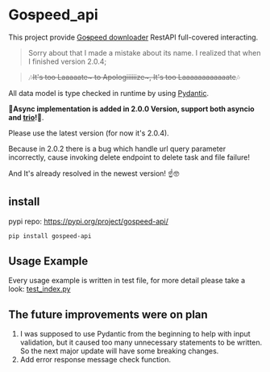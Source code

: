 # Go~~s~~peed_api

This project provide [Go~~s~~peed downloader](https://gopeed.com/) RestAPI full-covered interacting.

> Sorry about that I made a mistake about its name. I realized that when I finished version 2.0.4;

> 🎶~~It's too Laaaaate~ to Apologiiiiiize~, It's too Laaaaaaaaaaaate~~🎶


All data model is type checked in runtime by using [Pydantic](https://docs.pydantic.dev/).

**🎉Async implementation is added in 2.0.0 Version, support both asyncio and [trio](https://github.com/python-trio/trio)!🎉**.

Please use the latest version (for now it's 2.0.4).

Because in 2.0.2 there is a bug which handle url query parameter incorrectly, cause invoking delete endpoint to delete task and file failure!

And It's already resolved in the newest version! ☝️🤓

## install

pypi repo: https://pypi.org/project/gospeed-api/

```powershell
pip install gospeed-api
```

## Usage Example

Every usage example is written in test file, for more detail please take a look: [test_index.py](./tests/test_index.py)

## The future improvements were on plan

1. I was supposed to use Pydantic from the beginning to help with input validation, but it caused too many unnecessary statements to be written. So the next major update will have some breaking changes.
2. Add error response message check function.

